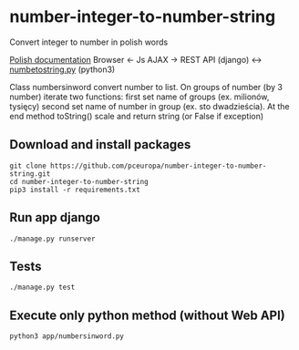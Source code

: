 # number-integer-to-number-string
Convert integer to number in polish words

[Polish documentation](https://pceuropa.net/blog/pl/konwersja-liczby-na-slowa-python/)
Browser <- Js AJAX -> REST API (django) <->
[numbetostring.py](https://github.com/pceuropa/number-integer-to-number-string/blob/master/app/numbersinword.py) (python3)

Class numbersinword convert number to list. 
On groups of number (by 3 number) iterate two functions: first set name of groups (ex. milionów, tysięcy) second set
name of number in group (ex. sto dwadzieścia). At the end method toString() scale and return string (or False if
exception)


## Download and install packages
```
git clone https://github.com/pceuropa/number-integer-to-number-string.git
cd number-integer-to-number-string
pip3 install -r requirements.txt
```


## Run app django
```
./manage.py runserver
```

## Tests
```
./manage.py test

```
## Execute only python method (without Web API)
```
python3 app/numbersinword.py
```
